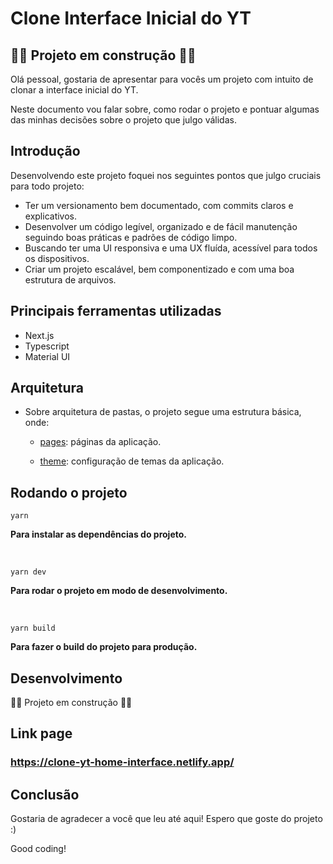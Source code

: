 # Clone Interface Inicial do YT

## 🚨🚨 Projeto em construção 🚨🚨

Olá pessoal, gostaria de apresentar para vocês um projeto com intuito de clonar a interface inicial do YT.

Neste documento vou falar sobre, como rodar o projeto e pontuar algumas das minhas decisões sobre o projeto que julgo válidas.

## Introdução

Desenvolvendo este projeto foquei nos seguintes pontos que julgo cruciais para todo projeto:

- Ter um versionamento bem documentado, com commits claros e explicativos.
- Desenvolver um código legível, organizado e de fácil manutenção seguindo boas práticas e padrões de código limpo.
- Buscando ter uma UI responsiva e uma UX fluída, acessível para todos os dispositivos.
- Criar um projeto escalável, bem componentizado e com uma boa estrutura de arquivos.

## Principais ferramentas utilizadas

- Next.js
- Typescript
- Material UI

## Arquitetura

- Sobre arquitetura de pastas, o projeto segue uma estrutura básica, onde:
  - [pages](https://github.com/samuelrms/clone-yt-home-interface/tree/main/src/pages): páginas da aplicação.

  - [theme](https://github.com/samuelrms/clone-yt-home-interface/tree/main/src/theme): configuração de temas da aplicação.
  
## Rodando o projeto
```
yarn
```
**Para instalar as dependências do projeto.**

<br>


```
yarn dev
```
**Para rodar o projeto em modo de desenvolvimento.**

<br>

```
yarn build
```
**Para fazer o build do projeto para produção.**

## Desenvolvimento 

🚨🚨 Projeto em construção 🚨🚨

## Link page
### https://clone-yt-home-interface.netlify.app/

## Conclusão

Gostaria de agradecer a você que leu até aqui! Espero que goste do projeto :)

Good coding!

